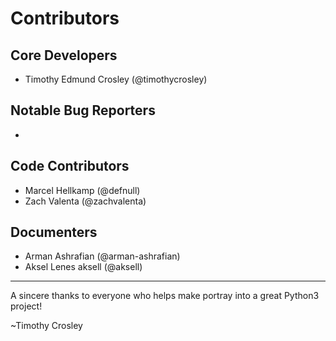 Contributors
===================

## Core Developers
- Timothy Edmund Crosley (@timothycrosley)

## Notable Bug Reporters
-

## Code Contributors
- Marcel Hellkamp (@defnull)
- Zach Valenta (@zachvalenta)

## Documenters
- Arman Ashrafian (@arman-ashrafian)
- Aksel Lenes aksell (@aksell)


--------------------------------------------

A sincere thanks to everyone who helps make portray into a great Python3 project!

~Timothy Crosley
